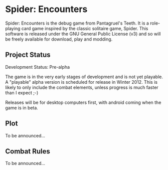Spider: Encounters
==================

Spider: Encounters is the debug game from Pantagruel's Teeth. It is a role-playing card game inspired by the
classic solitaire game, Spider. This software is released under the GNU General Public License (v3) and so will be
freely available for download, play and modding.

Project Status
--------------

Development Status: Pre-alpha

The game is in the very early stages of development and is not yet playable. A "playable" alpha version
is scheduled for release in Winter 2012. This is likely to only include the combat elements, unless progress is much
faster than I expect ;-)

Releases will be for desktop computers first, with android coming when the game is in beta.

Plot
----

To be announced...

Combat Rules
------------

To be announced...